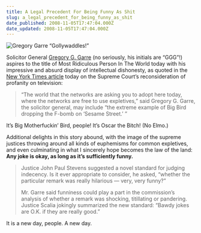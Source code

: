 ```yaml
---
title: A Legal Precedent For Being Funny As Shit
slug: a_legal_precedent_for_being_funny_as_shit
date_published: 2008-11-05T17:47:04.000Z
date_updated: 2008-11-05T17:47:04.000Z
---
```


![Gregory Garre](/images/gregory_g_garre_2.jpg)
“Gollywaddles!”

Solicitor General [Gregory G. Garre](http://en.wikipedia.org/wiki/Gregory_G._Garre) (no seriously, his initials are “GGG”!) aspires to the title of Most Ridiculous Person In The World today with his impressive and absurd display of intellectual dishonesty, as quoted in the [New York Times article](http://www.nytimes.com/2008/11/05/washington/05scotus.html?partner=permalink&exprod=permalink) today on the Supreme Court’s reconsideration of profanity on television:

> “The world that the networks are asking you to adopt here today, where the networks are free to use expletives,” said Gregory G. Garre, the solicitor general, may include “the extreme example of Big Bird dropping the F-bomb on ‘Sesame Street.’ ”

It’s Big Motherfuckin’ Bird, people! It’s Oscar the Bitch! (No Elmo.)

Additional delights in this story abound, with the image of the supreme justices throwing around all kinds of euphemisms for common expletives, and even culminating in what I sincerely hope becomes the law of the land: **Any joke is okay, as long as it’s sufficiently funny.**

> Justice John Paul Stevens suggested a novel standard for judging indecency. Is it ever appropriate to consider, he asked, “whether the particular remark was really hilarious — very, very funny?”
> 
> Mr. Garre said funniness could play a part in the commission’s analysis of whether a remark was shocking, titillating or pandering. Justice Scalia jokingly summarized the new standard: “Bawdy jokes are O.K. if they are really good.”

It is a new day, people. A new day.
